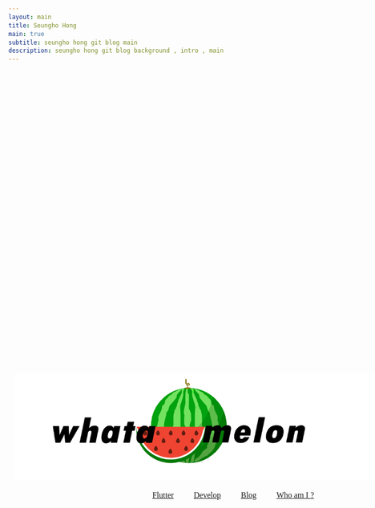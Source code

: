 ```yaml
---
layout: main
title: Seungho Hong
main: true
subtitle: seungho hong git blog main
description: seungho hong git blog background , intro , main
---
```

<style>

main,
footer>.footer_wrap,
.nav-container {
  margin: 0px 0px 0px 0px;
  max-width: 100%;
  width: 100%;
    @media (max-width: $break-small) {
        width: 88%;
    }
}
canvas {
    height:1080px;
    position:relative;
}
.in {
    position:absolute;
    max-width:1000px;
    left:25%;
    top:20%;
    z-index:1;
}

section.skill {
    margin-left:33%;
    li.skill_name {
        display: inline-block;
        font-family: SCDREAM,SCDREAM;
        padding: 4px 14px;
        border-radius: 100px;
        border: solid 1px $grey-2;
        font-size: 16px;
        margin: 0 8px 14px 0;
    }
}

</style>

<div id="particles">
    <!-- <canvas class="pg-canvas" style="display: block; width:100%; height:100%;"></canvas> -->
</div>

<div class="in">
<img src="./img/logo.png"/>

<section class="skill">
<ul>
<li class="skill_name">
<a href="{{ '/flutter' | prepend: site.baseurl }}" {% if current[1] == "flutter" %} class="active"{% endif %} >Flutter</a>
</li>
<li class="skill_name">
<a href="{{ '/develop' | prepend: site.baseurl }}" {% if current[1] == "develop" %} class="active"{% endif %} >Develop</a>
</li>
<li class="skill_name">
<a href="{{ '/blog' | prepend: site.baseurl }}" {% if current[1] == "blog" %} class="active"{% endif %} >Blog</a>
</li>
<li class="skill_name">
<a href="{{ '/about' | prepend: site.baseurl }}" {% if current[1] == "about" %} class="active"{% endif %} >Who am I ?</a>
</li>
</ul>
</section>

</div>



<!--<div class="intro-link">
            <a class="transition" href="http://ridicorp.com/" target="_blank">
                RIDI
            </a>
            <div class="underline-mask transition"></div>
            <div class="underline"></div>
        </div>. -->
    
